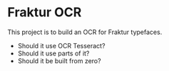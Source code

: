 Fraktur OCR
===========

This project is to build an OCR for Fraktur typefaces.

* Should it use OCR Tesseract?
* Should it use parts of it?
* Should it be built from zero?